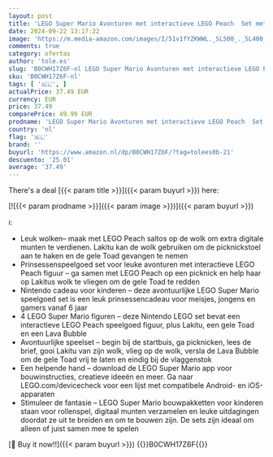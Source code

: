 ```yaml
---
layout: post
title: 'LEGO Super Mario Avonturen met interactieve LEGO Peach  Set met Gele Toad Figuur  Speelgoed voor Kinderen  Nintendo Cadeau voor Jongens  Meisjes en Gamers vanaf 6 jaar 71441'
date: 2024-09-22 13:17:22
image: 'https://m.media-amazon.com/images/I/51v1fYZKWWL._SL500_._SL400_.jpg'
comments: true
category: ofertas
author: 'tole.es'
slug: 'B0CWH17Z6F-nl LEGO Super Mario Avonturen met interactieve LEGO Peach Set...'
sku: 'B0CWH17Z6F-nl'
tags: [ '🇳🇱', ]
actualPrice: 37.49 EUR
currency: EUR
price: 37.49
comparePrice: 49.99 EUR
prodname: 'LEGO Super Mario Avonturen met interactieve LEGO Peach  Set met Gele Toad Figuur  Speelgoed voor Kinderen  Nintendo Cadeau voor Jongens  Meisjes en Gamers vanaf 6 jaar 71441'
country: 'nl'
flag: '🇳🇱'
brand: ''
buyurl: 'https://www.amazon.nl/dp/B0CWH17Z6F/?tag=tolees0b-21'
descuento: '25.01'
average: '37.49'
---
```


There's a deal [{{< param title >}}]({{< param buyurl >}})  here:

[![{{< param prodname >}}]({{< param image >}})]({{< param buyurl >}})

ℹ️:

- Leuk wolken– maak met LEGO Peach saltos op de wolk om extra digitale munten te verdienen. Lakitu kan de wolk gebruiken om de picknickstoel aan te haken en de gele Toad gevangen te nemen
- Prinsessenspeelgoed set voor leuke avonturen met interactieve LEGO Peach figuur – ga samen met LEGO Peach op een picknick en help haar op Lakitus wolk te vliegen om de gele Toad te redden
- Nintendo cadeau voor kinderen – deze avontuurlijke LEGO Super Mario speelgoed set is een leuk prinsessencadeau voor meisjes, jongens en gamers vanaf 6 jaar
- 4 LEGO Super Mario figuren – deze Nintendo LEGO set bevat een interactieve LEGO Peach speelgoed figuur, plus Lakitu, een gele Toad en een Lava Bubble
- Avontuurlijke speelset – begin bij de startbuis, ga picknicken, lees de brief, gooi Lakitu van zijn wolk, vlieg op de wolk, versla de Lava Bubble om de gele Toad vrij te laten en eindig bij de vlaggenstok
- Een helpende hand – download de LEGO Super Mario app voor bouwinstructies, creatieve ideeën en meer. Ga naar LEGO.com/devicecheck voor een lijst met compatibele Android- en iOS-apparaten
- Stimuleer de fantasie – LEGO Super Mario bouwpakketten voor kinderen staan voor rollenspel, digitaal munten verzamelen en leuke uitdagingen doordat ze uit te breiden en om te bouwen zijn. De sets zijn ideaal om alleen of juist samen mee te spelen

[🛒 Buy it now!!]({{< param buyurl >}})
{{<world>}}B0CWH17Z6F{{</world>}}
